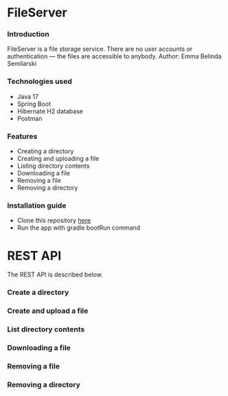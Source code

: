 # FileServer #

### Introduction ###

FileServer is a file storage service. There are no user accounts or authentication — the files are
accessible to anybody. Author: Emma Belinda Semilarski

### Technologies used ###
* Java 17
* Spring Boot
* Hibernate H2 database
* Postman

### Features ###

* Creating a directory
* Creating and uploading a file
* Listing directory contents
* Downloading a file
* Removing a file
* Removing a directory

### Installation guide ###

* Clone this repository [here](https://emmasemilarski@bitbucket.org/emmasemilarski/fileserver.git)
* Run the app with gradle bootRun command

# REST API #

The REST API is described below. 

### Create a directory ###
### Create and upload a file ###
### List directory contents ###
### Downloading a file ###
### Removing a file ###
### Removing a directory ###